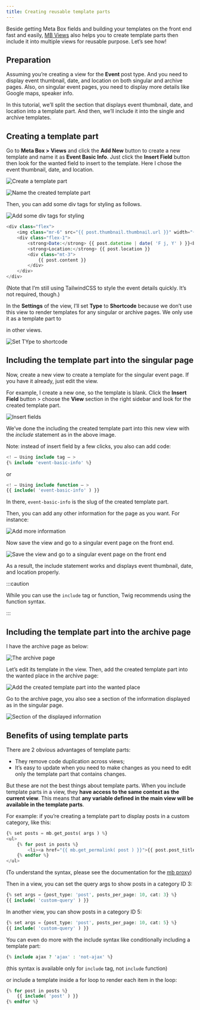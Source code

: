```yaml
---
title: Creating reusable template parts
---
```

Beside getting Meta Box fields and building your templates on the front end fast and easily,  [MB Views](https://metabox.io/plugins/mb-views/) also helps you to create template parts then include it into multiple views for reusable purpose. Let’s see how!

## Preparation

Assuming you’re creating a view for the **Event** post type. And you need to display event thumbnail, date, and location on both singular and archive pages. Also, on singular event pages, you need to display more details like Google maps, speaker info.

In this tutorial, we’ll split the section that displays event thumbnail, date, and location into a template part. And then, we’ll include it into the single and archive templates.

## Creating a template part

Go to **Meta Box > Views** and click the **Add New** button to create a new template and name it as **Event Basic Info**. Just click the **Insert Field** button then look for the wanted field to insert to the template. Here I chose the event thumbnail, date, and location.

![Create a template part](https://i.imgur.com/NwTDRuP.gif)

![Name the created template part](https://i.imgur.com/YLKh2ty.png)

Then, you can add some div tags for styling as follows.

![Add some div tags for styling](https://i.imgur.com/nM6OStJ.png)

```php
<div class="flex">
    <img class="mr-6" src="{{ post.thumbnail.thumbnail.url }}" width="{{ post.thumbnail.thumbnail.width }}" height="{{ post.thumbnail.thumbnail.height }}" alt="{{ post.thumbnail.thumbnail.alt }}">
    <div class="flex-1">
        <strong>Date:</strong> {{ post.datetime | date( 'F j, Y' ) }}<br>
        <strong>Location:</strong> {{ post.location }}
        <div class="mt-3">
            {{ post.content }}
        </div>
    </div>
</div>
```
(Note that I’m still using TailwindCSS to style the event details quickly. It’s not required, though.)

In the **Settings** of the view, I’ll set **Type** to **Shortcode** because we don’t use this view to render templates for any singular or archive pages. We only use it as a template part to

in other views.

![Set TYpe to shortcode](https://i.imgur.com/69tKcaP.png)

## Including the template part into the singular page

Now, create a new view to create a template for the singular event page. If you have it already, just edit the view.

For example, I create a new one, so the template is blank. Click the **Insert Field** button > choose the **View** section in the right sidebar and look for the created template part.

![Insert fields](https://i.imgur.com/AbuXz00.gif)

We’ve done the including the created template part into this new view with the *include* statement as in the above image.

Note: instead of insert field by a few clicks, you also can add code:

```php
<! – Using include tag – >
{% include 'event-basic-info' %}
```
or
```php
<! – Using include function – >
{{ include( 'event-basic-info' ) }}
```
In there, `event-basic-info` is the slug of the created template part.

Then, you can add any other information for the page as you want. For instance:

![Add more information](https://i.imgur.com/K3pszg0.png)

Now save the view and go to a singular event page on the front end.

![Save the view and go to a singular event page on the front end](https://i.imgur.com/lsLc58i.png)

As a result, the include statement works and displays event thumbnail, date, and location properly.

:::caution

While you can use the `include` tag or function, Twig recommends using the function syntax.

:::

## Including the template part into the archive page

I have the archive page as below:

![The archive page](https://i.imgur.com/tmFy60g.png)

Let’s edit its template in the view. Then, add the created template part into the wanted place in the archive page:

![Add the created template part into the wanted place](https://i.imgur.com/pGav8I1.gif)

Go to the archive page, you also see a section of the information displayed as in the singular page.

![Section of the displayed information](https://i.imgur.com/bM8bC98.png)

## Benefits of using template parts

There are 2 obvious advantages of template parts:

* They remove code duplication across views;
* It’s easy to update when you need to make changes as you need to edit only the template part that contains changes.

But these are not the best things about template parts. When you include template parts in a view, they **have access to the same context as the current view**. This means that **any variable defined in the main view will be available in the template parts**.

For example: if you’re creating a template part to display posts in a custom category, like this:

```php
{% set posts = mb.get_posts( args ) %}
<ul>
    {% for post in posts %}
        <li><a href="{{ mb.get_permalink( post ) }}">{{ post.post_title }}</a></li>
    {% endfor %}
</ul>
```
(To understand the syntax, please see the documentation for the [mb proxy](https://docs.metabox.io/extensions/mb-views/#running-php-functions))

Then in a view, you can set the query args to show posts in a category ID 3:

```php
{% set args = {post_type: 'post', posts_per_page: 10, cat: 3} %}
{{ include( 'custom-query' ) }}
```

In another view, you can show posts in a category ID 5:

```php
{% set args = {post_type: 'post', posts_per_page: 10, cat: 5} %}
{{ include( 'custom-query' ) }}
```

You can even do more with the include syntax like conditionally including a template part:

```php
{% include ajax ? 'ajax' : 'not-ajax' %}
```

(this syntax is available only for `include` tag, not `include` function)

or include a template inside a for loop to render each item in the loop:

```php
{% for post in posts %}
    {{ include( 'post' ) }}
{% endfor %}
```
